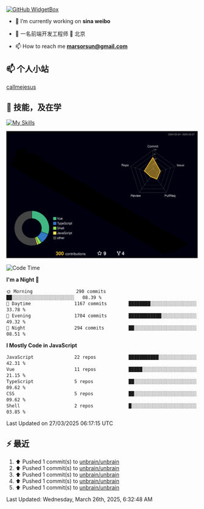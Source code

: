 [![GitHub WidgetBox](https://github-widgetbox.vercel.app/api/profile?username=unbrain&data=followers,repositories,stars,commits)](https://github.com/unbrain/github-widgetbox)

- 🔭 I’m currently working on **sina weibo**

- 🌱 一名前端开发工程师 📍 北京

- 📫 How to reach me **marsorsun@gmail.com**

## 📫  个人小站

[callmejesus](https://www.callmejesus.xyz/)


## 🚀 技能，及在学

[![My Skills](https://skillicons.dev/icons?i=vite,rollup,vscode,vue,javascript,react,nodejs,java,python,php)](https://github.com/unbrain)


![rainbow gif](https://raw.githubusercontent.com/unbrain/unbrain/main/profile-3d-contrib/profile-night-rainbow.svg)


<!-- ## 🐍 它正在吃掉我的小绿点

![snake gif](https://raw.githubusercontent.com/unbrain/unbrain/77e198e28fb66a14643e4e58f5b713c0cc565cfd/github-contribution-grid-snake-dark.svg) -->

<!--START_SECTION:waka-->
![Code Time](http://img.shields.io/badge/Code%20Time-3%2C908%20hrs%2053%20mins-blue)

**I'm a Night 🦉** 

```text
🌞 Morning                290 commits         ██░░░░░░░░░░░░░░░░░░░░░░░   08.39 % 
🌆 Daytime                1167 commits        ████████░░░░░░░░░░░░░░░░░   33.78 % 
🌃 Evening                1704 commits        ████████████░░░░░░░░░░░░░   49.32 % 
🌙 Night                  294 commits         ██░░░░░░░░░░░░░░░░░░░░░░░   08.51 % 
```


**I Mostly Code in JavaScript** 

```text
JavaScript               22 repos            ███████████░░░░░░░░░░░░░░   42.31 % 
Vue                      11 repos            █████░░░░░░░░░░░░░░░░░░░░   21.15 % 
TypeScript               5 repos             ██░░░░░░░░░░░░░░░░░░░░░░░   09.62 % 
CSS                      5 repos             ██░░░░░░░░░░░░░░░░░░░░░░░   09.62 % 
Shell                    2 repos             █░░░░░░░░░░░░░░░░░░░░░░░░   03.85 % 
```




 Last Updated on 27/03/2025 06:17:15 UTC
<!--END_SECTION:waka-->


## ⚡ 最近
<!--RECENT_ACTIVITY:start-->
1. ⬆️ Pushed 1 commit(s) to [unbrain/unbrain](https://github.com/unbrain/unbrain)<br>
2. ⬆️ Pushed 1 commit(s) to [unbrain/unbrain](https://github.com/unbrain/unbrain)<br>
3. ⬆️ Pushed 1 commit(s) to [unbrain/unbrain](https://github.com/unbrain/unbrain)<br>
4. ⬆️ Pushed 1 commit(s) to [unbrain/unbrain](https://github.com/unbrain/unbrain)<br>
5. ⬆️ Pushed 1 commit(s) to [unbrain/unbrain](https://github.com/unbrain/unbrain)<br>
<!--RECENT_ACTIVITY:end-->

<!--RECENT_ACTIVITY:last_update-->
Last Updated: Wednesday, March 26th, 2025, 6:32:48 AM
<!--RECENT_ACTIVITY:last_update_end-->



